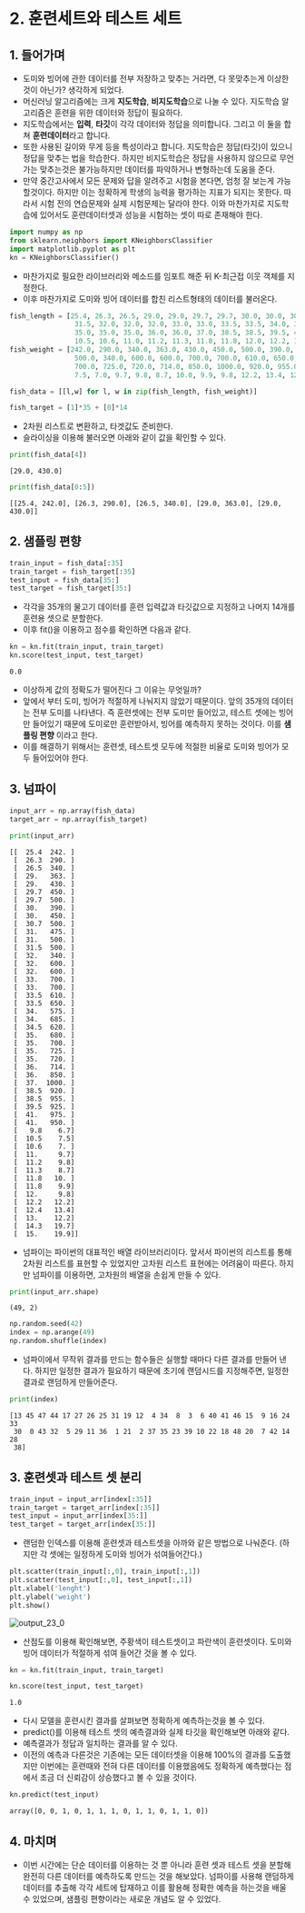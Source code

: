 # 2. 훈련세트와 테스트 세트

## 1. 들어가며

- 도미와 빙어에 관한 데이터를 전부 저장하고 맞추는 거라면, 다 못맞추는게 이상한것이 아닌가? 생각하게 되었다.
- 머신러닝 알고리즘에는 크게 **지도학습**, **비지도학습**으로 나눌 수 있다. 지도학습 알고리즘은 훈련을 위한 데이터와 정답이 필요하다.
- 지도학습에서는 **입력**, **타깃**이 각각 데이터와 정답을 의미합니다. 그리고 이 둘을 합쳐 **훈련데이터**라고 합니다.
- 또한 사용된 길이와 무게 등을 특성이라고 합니다. 지도학습은 정답(타깃)이 있으니 정답을 맞추는 법을 학습한다. 하지만 비지도학습은 정답을 사용하지 않으므로 무언가는 맞추는것은 불가능하지만 데이터를 파악하거나 변형하는데 도움을 준다. 
- 만약 중간고사에서 모든 문제와 답을 알려주고 시험을 본다면, 엄청 잘 보는게 가능할것이다. 하지만 이는 정확하게 학생의 능력을 평가하는 지표가 되지는 못한다. 따라서 시험 전의 연습문제와 실제 시험문제는 달라야 한다. 이와 마찬가지로 지도학습에 있어서도 훈련데이터셋과 성능을 시험하는 셋이 따로 존재해야 한다.


```python
import numpy as np
from sklearn.neighbors import KNeighborsClassifier
import matplotlib.pyplot as plt
kn = KNeighborsClassifier()
```

- 마찬가지로 필요한 라이브러리와 메소드를 임포트 해준 뒤 K-최근접 이웃 객체를 지정한다.
- 이후 마찬가지로 도미와 빙어 데이터를 합친 리스트형태의 데이터를 불러온다.


```python
fish_length = [25.4, 26.3, 26.5, 29.0, 29.0, 29.7, 29.7, 30.0, 30.0, 30.7, 31.0, 31.0, 
                31.5, 32.0, 32.0, 32.0, 33.0, 33.0, 33.5, 33.5, 34.0, 34.0, 34.5, 35.0, 
                35.0, 35.0, 35.0, 36.0, 36.0, 37.0, 38.5, 38.5, 39.5, 41.0, 41.0, 9.8, 
                10.5, 10.6, 11.0, 11.2, 11.3, 11.8, 11.8, 12.0, 12.2, 12.4, 13.0, 14.3, 15.0]
fish_weight = [242.0, 290.0, 340.0, 363.0, 430.0, 450.0, 500.0, 390.0, 450.0, 500.0, 475.0, 500.0, 
                500.0, 340.0, 600.0, 600.0, 700.0, 700.0, 610.0, 650.0, 575.0, 685.0, 620.0, 680.0, 
                700.0, 725.0, 720.0, 714.0, 850.0, 1000.0, 920.0, 955.0, 925.0, 975.0, 950.0, 6.7, 
                7.5, 7.0, 9.7, 9.8, 8.7, 10.0, 9.9, 9.8, 12.2, 13.4, 12.2, 19.7, 19.9]
```


```python
fish_data = [[l,w] for l, w in zip(fish_length, fish_weight)]
```


```python
fish_target = [1]*35 + [0]*14
```

- 2차원 리스트로 변환하고, 타겟값도 준비한다.
- 슬라이싱을 이용해 불러오면 아래와 같이 값을 확인할 수 있다.


```python
print(fish_data[4])
```

    [29.0, 430.0]



```python
print(fish_data[0:5])
```

    [[25.4, 242.0], [26.3, 290.0], [26.5, 340.0], [29.0, 363.0], [29.0, 430.0]]

## 2. 샘플링 편향

```python
train_input = fish_data[:35]
train_target = fish_target[:35]
test_input = fish_data[35:]
test_target = fish_target[35:]
```

- 각각을 35개의 물고기 데이터를 훈련 입력값과 타깃값으로 지정하고 나머지 14개를 훈련용 셋으로 분할한다.
- 이후 fit()을 이용하고 점수를 확인하면 다음과 같다.


```python
kn = kn.fit(train_input, train_target)
kn.score(test_input, test_target)
```


    0.0

- 이상하게 값의 정확도가 떨어진다 그 이유는 무엇일까?
- 앞에서 부터 도미, 빙어가 적절하게 나눠지지 않았기 때문이다. 앞의 35개의 데이터는 전부 도미를 나타낸다. 즉 훈련셋에는 전부 도미만 들어있고, 테스트 셋에는 빙어만 들어있기 때문에 도미로만 훈련받아서, 빙어를 예측하지 못하는 것이다. 이를 **샘플링 편향** 이라고 한다.
- 이를 해결하기 위해서는 훈련셋, 테스트셋 모두에 적절한 비율로 도미와 빙어가 모두 들어있어야 한다.

## 3. 넘파이


```python
input_arr = np.array(fish_data)
target_arr = np.array(fish_target)
```


```python
print(input_arr)
```

    [[  25.4  242. ]
     [  26.3  290. ]
     [  26.5  340. ]
     [  29.   363. ]
     [  29.   430. ]
     [  29.7  450. ]
     [  29.7  500. ]
     [  30.   390. ]
     [  30.   450. ]
     [  30.7  500. ]
     [  31.   475. ]
     [  31.   500. ]
     [  31.5  500. ]
     [  32.   340. ]
     [  32.   600. ]
     [  32.   600. ]
     [  33.   700. ]
     [  33.   700. ]
     [  33.5  610. ]
     [  33.5  650. ]
     [  34.   575. ]
     [  34.   685. ]
     [  34.5  620. ]
     [  35.   680. ]
     [  35.   700. ]
     [  35.   725. ]
     [  35.   720. ]
     [  36.   714. ]
     [  36.   850. ]
     [  37.  1000. ]
     [  38.5  920. ]
     [  38.5  955. ]
     [  39.5  925. ]
     [  41.   975. ]
     [  41.   950. ]
     [   9.8    6.7]
     [  10.5    7.5]
     [  10.6    7. ]
     [  11.     9.7]
     [  11.2    9.8]
     [  11.3    8.7]
     [  11.8   10. ]
     [  11.8    9.9]
     [  12.     9.8]
     [  12.2   12.2]
     [  12.4   13.4]
     [  13.    12.2]
     [  14.3   19.7]
     [  15.    19.9]]


- 넘파이는 파이썬의 대표적인 배열 라이브러리이다. 앞서서 파이썬의 리스트를 통해 2차원 리스트를 표현할 수 있었지만 고차원 리스트 표현에는 어려움이 따른다. 하지만 넘파이를 이용하면, 고차원의 배열을 손쉽게 만들 수 있다.


```python
print(input_arr.shape)
```

    (49, 2)



```python
np.random.seed(42)
index = np.arange(49)
np.random.shuffle(index)
```

- 넘파이에서 무작위 결과를 만드는 함수들은 실행할 때마다 다른 결과를 만들어 낸다. 하지만 일정한 결과가 필요하기 때문에 초기에 랜덤시드를 지정해주면, 일정한 결과로 랜덤하게 만들어준다.


```python
print(index)
```

    [13 45 47 44 17 27 26 25 31 19 12  4 34  8  3  6 40 41 46 15  9 16 24 33
     30  0 43 32  5 29 11 36  1 21  2 37 35 23 39 10 22 18 48 20  7 42 14 28
     38]

## 3. 훈련셋과 테스트 셋 분리

```python
train_input = input_arr[index[:35]]
train_target = target_arr[index[:35]]
test_input = input_arr[index[35:]]
test_target = target_arr[index[35:]]
```

- 랜덤한 인덱스를 이용해 훈련셋과 테스트셋을 아까와 같은 방법으로 나눠준다. (하지만 각 셋에는 일정하게 도미와 빙어가 섞여들어간다.) 


```python
plt.scatter(train_input[:,0], train_input[:,1])
plt.scatter(test_input[:,0], test_input[:,1])
plt.xlabel('lenght')
plt.ylabel('weight')
plt.show()
```


![output_23_0](https://user-images.githubusercontent.com/37393115/132982523-d7b1773a-5456-4446-aaaf-aef7345af024.png)
    


- 산점도를 이용해 확인해보면, 주황색이 테스트셋이고 파란색이 훈련셋이다. 도미와 빙어 데이터가 적절하게 섞여 들어간 것을 볼 수 있다.


```python
kn = kn.fit(train_input, train_target)
```


```python
kn.score(test_input, test_target)
```


    1.0

- 다시 모델을 훈련시킨 결과를 살펴보면 정확하게 예측하는것을 볼 수 있다.
- predict()를 이용해 테스트 셋의 예측결과와 실제 타깃을 확인해보면 아래와 같다.
- 예측결과가 정답과 일치하는 결과를 알 수 있다. 
- 이전의 예측과 다른것은 기존에는 모든 데이터셋을 이용해 100%의 결과를 도출했지만 이번에는 훈련때와 전혀 다른 데이터를 이용했음에도 정확하게 예측했다는 점에서 조금 더 신뢰감이 상승했다고 볼 수 있을 것이다.


```python
kn.predict(test_input)
```


    array([0, 0, 1, 0, 1, 1, 1, 0, 1, 1, 0, 1, 1, 0])

## 4. 마치며

- 이번 시간에는 단순 데이터를 이용하는 것 뿐 아니라 훈련 셋과 테스트 셋을 분할해 완전히 다른 데이터를 예측하도록 만드는 것을 해보았다. 넘파이를 사용해 랜덤하게 데이터를 추출해 각각 세트에 탑재하고 이를 활용해 정확한 예측을 하는것을 배울 수 있었으며, 샘플링 편향이라는 새로운 개념도 알 수 있었다.

